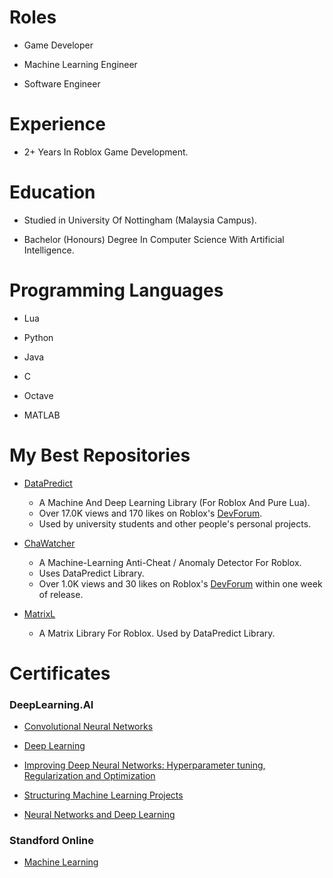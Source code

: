 # Roles

* Game Developer
  
* Machine Learning Engineer

* Software Engineer

# Experience

* 2+ Years In Roblox Game Development.

# Education

* Studied in University Of Nottingham (Malaysia Campus).

* Bachelor (Honours) Degree In Computer Science With Artificial Intelligence.

# Programming Languages

* Lua

* Python

* Java

* C

* Octave

* MATLAB

# My Best Repositories

* [DataPredict](https://github.com/AqwamCreates/DataPredict)

  *  A Machine And Deep Learning Library (For Roblox And Pure Lua).
  * Over 17.0K views and 170 likes on Roblox's [DevForum](https://devforum.roblox.com/t/beta12-models-datapredict-or-mdll-machine-and-deep-learning-library-includes-optimizers-retrainable-models-and-more/2196446?u=myoriginsworkshop).
  * Used by university students and other people's personal projects.

* [ChaWatcher](https://github.com/AqwamCreates/ChaWatcher)

  * A Machine-Learning Anti-Cheat / Anomaly Detector For Roblox.
  * Uses DataPredict Library.
  * Over 1.0K views and 30 likes on Roblox's [DevForum](https://devforum.roblox.com/t/partial-open-source-chawatcher-anti-cheat-anomaly-detector-components-for-roblox-uses-machine-learning-from-datapredict/2643497) within one week of release.

* [MatrixL](https://github.com/AqwamCreates/MatrixL)

  * A Matrix Library For Roblox. Used by DataPredict Library.

# Certificates

### DeepLearning.AI

* [Convolutional Neural Networks](coursera.org/verify/ZZS8TFAGGNW9)

* [Deep Learning](coursera.org/verify/specialization/3SJFZM7ZPDZS)

* [Improving Deep Neural Networks: Hyperparameter tuning, Regularization and Optimization](coursera.org/verify/8RFGAXVK2THQ) 

* [Structuring Machine Learning Projects](coursera.org/verify/4UHVY7NJW59F)

* [Neural Networks and Deep Learning](coursera.org/verify/2X6P8CLXGCAY)

### Standford Online

* [Machine Learning](coursera.org/verify/MGYTY9BKB76A)
